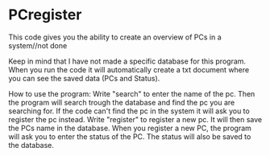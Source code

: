 # PCregister
This code gives you the ability to create an overview of PCs in a system//not done

Keep in mind that I have not made a specific database for this program. When you run the code it will automatically create a txt document where you can see the saved data (PCs and Status).

How to use the program:
Write "search" to enter the name of the pc. Then the program will search trough the database and find the pc you are searching for. If the code can't find the pc in the system it will ask you to register the pc instead. 
Write "register" to register a new pc. It will then save the PCs name in the database. 
When you register a new PC, the program will ask you to enter the status of the PC. The status will also be saved to the database. 
